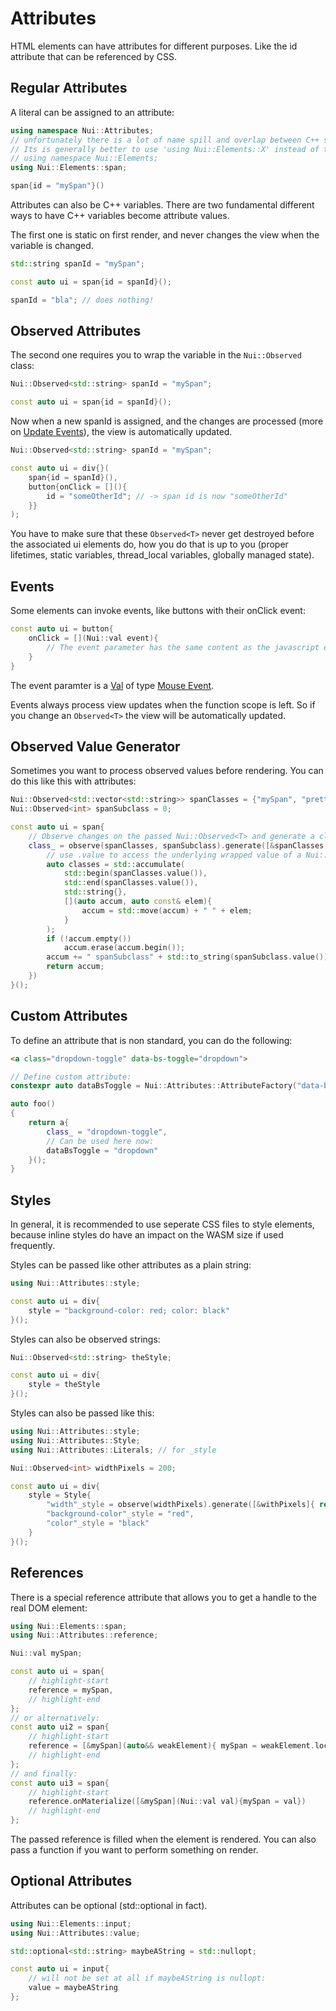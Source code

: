 # Attributes

HTML elements can have attributes for different purposes.
Like the id attribute that can be referenced by CSS.

## Regular Attributes

A literal can be assigned to an attribute:
```cpp
using namespace Nui::Attributes;
// unfortunately there is a lot of name spill and overlap between C++ symbols, HTML elements and attributes.
// Its is generally better to use 'using Nui::Elements::X' instead of the entire namespace to avoid ambiguities.
// using namespace Nui::Elements;
using Nui::Elements::span;

span{id = "mySpan"}()
```

Attributes can also be C++ variables.
There are two fundamental different ways to have C++ variables become attribute values.

The first one is static on first render, and never changes the view when the variable is changed.
```cpp
std::string spanId = "mySpan";

const auto ui = span{id = spanId}();

spanId = "bla"; // does nothing!
```

## Observed Attributes

The second one requires you to wrap the variable in the `Nui::Observed` class:
```cpp
Nui::Observed<std::string> spanId = "mySpan";

const auto ui = span{id = spanId}();
```

Now when a new spanId is assigned, and the changes are processed (more on [Update Events](/docs/tutorials/update_events)), the view is automatically updated.

```cpp
Nui::Observed<std::string> spanId = "mySpan";

const auto ui = div{}(
    span{id = spanId}(),
    button{onClick = [](){
        id = "someOtherId"; // -> span id is now "someOtherId"
    }}
);
```

You have to make sure that these `Observed<T>` never get destroyed before the associated ui elements do,
how you do that is up to you (proper lifetimes, static variables, thread_local variables, globally managed state).

## Events

Some elements can invoke events, like buttons with their onClick event:
```cpp
const auto ui = button{
    onClick = [](Nui::val event){
        // The event parameter has the same content as the javascript equivalent would.
    }
}
```
The event paramter is a [Val](/docs/reference/val) of type [Mouse Event](https://developer.mozilla.org/en-US/docs/Web/API/MouseEvent).

Events always process view updates when the function scope is left. So if you change an `Observed<T>` the view will be automatically updated.

## Observed Value Generator

Sometimes you want to process observed values before rendering.
You can do this like this with attributes:

```cpp
Nui::Observed<std::vector<std::string>> spanClasses = {"mySpan", "prettySpan"};
Nui::Observed<int> spanSubclass = 0;

const auto ui = span{
    // Observe changes on the passed Nui::Observed<T> and generate a class from that
    class_ = observe(spanClasses, spanSubclass).generate([&spanClasses, &spanSubclass](){
        // use .value to access the underlying wrapped value of a Nui::Observed:
        auto classes = std::accumulate(
            std::begin(spanClasses.value()), 
            std::end(spanClasses.value()), 
            std::string{}, 
            [](auto accum, auto const& elem){
                accum = std::move(accum) + " " + elem;
            }
        );
        if (!accum.empty())
            accum.erase(accum.begin());
        accum += " spanSubclass" + std::to_string(spanSubclass.value());
        return accum;
    })
}();
```

## Custom Attributes

To define an attribute that is non standard, you can do the following:

```html
<a class="dropdown-toggle" data-bs-toggle="dropdown">
```
```cpp
// Define custom attribute:
constexpr auto dataBsToggle = Nui::Attributes::AttributeFactory("data-bs-toggle");

auto foo()
{
    return a{
        class_ = "dropdown-toggle",
        // Can be used here now:
        dataBsToggle = "dropdown"
    }();
}
```

## Styles

In general, it is recommended to use seperate CSS files to style elements, because inline styles do have an impact on the WASM size if used frequently.

Styles can be passed like other attributes as a plain string:
```cpp
using Nui::Attributes::style;

const auto ui = div{
    style = "background-color: red; color: black"
}();
```

Styles can also be observed strings:
```cpp
Nui::Observed<std::string> theStyle;

const auto ui = div{
    style = theStyle
}();
```

Styles can also be passed like this:
```cpp
using Nui::Attributes::style;
using Nui::Attributes::Style;
using Nui::Attributes::Literals; // for _style

Nui::Observed<int> widthPixels = 200;

const auto ui = div{
    style = Style{
        "width"_style = observe(widthPixels).generate([&withPixels]{ return std::to_string(widthPixels) + "px"; }),
        "background-color"_style = "red",
        "color"_style = "black"
    }
}();
```

## References
There is a special reference attribute that allows you to get a handle to the real DOM element:

```cpp
using Nui::Elements::span;
using Nui::Attributes::reference;

Nui::val mySpan;

const auto ui = span{
    // highlight-start
    reference = mySpan,
    // highlight-end
};
// or alternatively:
const auto ui2 = span{
    // highlight-start
    reference = [&mySpan](auto&& weakElement){ mySpan = weakElement.lock()->val(); }
    // highlight-end
};
// and finally:
const auto ui3 = span{
    // highlight-start
    reference.onMaterialize([&mySpan](Nui::val val){mySpan = val})
    // highlight-end
};
```
The passed reference is filled when the element is rendered.
You can also pass a function if you want to perform something on render.

## Optional Attributes
Attributes can be optional (std::optional in fact).
```cpp
using Nui::Elements::input;
using Nui::Attributes::value;

std::optional<std::string> maybeAString = std::nullopt;

const auto ui = input{
    // will not be set at all if maybeAString is nullopt:
    value = maybeAString
};
```